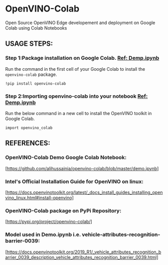 # OpenVINO-Colab
Open Source OpenVINO  Edge developement and deployment on Google Colab using Colab Notebooks

## USAGE STEPS:

### Step 1:Package installation on Google Colab. [Ref: Demp.ipynb](https://github.com/alihussainia/openvino-colab/blob/master/demo.ipynb)
Run the command in the first cell of your Google Colab to install the `openvino-colab` package. 

```python3
!pip install openvino-colab
```
### Step 2:Importing openvino-colab into your notebook [Ref: Demp.ipynb](https://github.com/alihussainia/openvino-colab/blob/master/demo.ipynb)
Run the below command in a new cell to install the OpenVINO toolkit in Google Colab.

```python3
import openvino_colab
```


## REFERENCES:

### OpenVINO-Colab Demo Google Colab Notebook:
[https://github.com/alihussainia/openvino-colab/blob/master/demo.ipynb]

### Intel's Official Installation Guide for OpenVINO on linux: 
[https://docs.openvinotoolkit.org/latest/_docs_install_guides_installing_openvino_linux.html#install-openvino]

### OpenVINO-Colab package on PyPi Repository: 
[https://pypi.org/project/openvino-colab/]

### Model used in Demo.ipynb i.e. vehicle-attributes-recognition-barrier-0039:
[https://docs.openvinotoolkit.org/2019_R1/_vehicle_attributes_recognition_barrier_0039_description_vehicle_attributes_recognition_barrier_0039.html]
